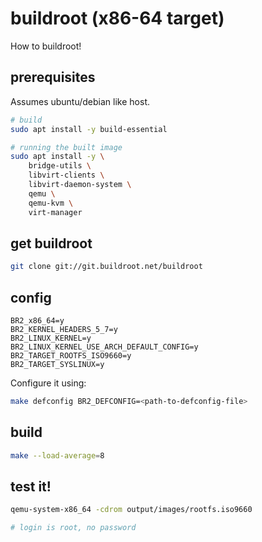 # buildroot (x86-64 target)

How to buildroot!

## prerequisites

Assumes ubuntu/debian like host.

```bash
# build
sudo apt install -y build-essential

# running the built image
sudo apt install -y \
    bridge-utils \
    libvirt-clients \
    libvirt-daemon-system \
    qemu \
    qemu-kvm \
    virt-manager
```

## get buildroot

```bash
git clone git://git.buildroot.net/buildroot
```

## config

```defconfig
BR2_x86_64=y
BR2_KERNEL_HEADERS_5_7=y
BR2_LINUX_KERNEL=y
BR2_LINUX_KERNEL_USE_ARCH_DEFAULT_CONFIG=y
BR2_TARGET_ROOTFS_ISO9660=y
BR2_TARGET_SYSLINUX=y
```

Configure it using:

```bash
make defconfig BR2_DEFCONFIG=<path-to-defconfig-file>
```

## build

```bash
make --load-average=8
```

## test it!

```bash
qemu-system-x86_64 -cdrom output/images/rootfs.iso9660

# login is root, no password
```
